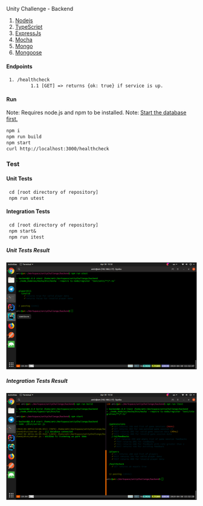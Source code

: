 Unity Challenge - Backend

1. [Nodejs](https://nodejs.org/en/)
2. [TypeScript](http://www.typescriptlang.org/)
3. [ExpressJs](https://expressjs.com/)
4. [Mocha](https://mochajs.org/)
5. [Mongo](https://www.mongodb.com/)
6. [Mongoose](https://mongoosejs.com/)

#### Endpoints
     1. /healthcheck
             1.1 [GET] => returns {ok: true} if service is up.

#### Run 
 Note: Requires node.js and npm to be installed.
 Note: [Start the database first.](https://github.com/hypBox/unChallenge/tree/master/db)

    npm i
    npm run build
    npm start
    curl http://localhost:3000/healthcheck

### Test
#### Unit Tests
     cd [root directory of repository]
     npm run utest

#### Integration Tests
     cd [root directory of repository]
     npm start&
     npm run itest
##### Unit Tests Result
 
![Test Results](/backend/test/utest.png?raw=true "Unit Test Results")

##### Integration Tests Result
 
![Test Results](/backend/test/itest.png?raw=true "Integration Test Results")
